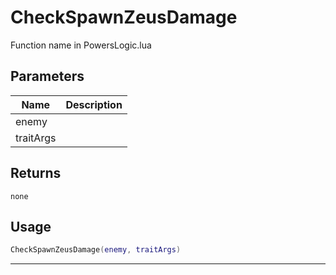 # CheckSpawnZeusDamage

Function name in PowersLogic.lua

## Parameters

| Name      | Description |
| --------- | ----------- |
| enemy     |             |
| traitArgs |             |

## Returns

`none`

## Usage

```lua
CheckSpawnZeusDamage(enemy, traitArgs)
```

---

